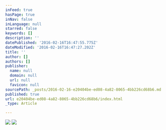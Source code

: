 ```yaml
---
inFeed: true
hasPage: true
inNav: false
inLanguage: null
starred: false
keywords: []
description: ''
datePublished: '2016-02-16T16:47:55.775Z'
dateModified: '2016-02-16T16:47:27.202Z'
title: ''
author: []
authors: []
publisher:
  name: null
  domain: null
  url: null
  favicon: null
sourcePath: _posts/2016-02-16-e20404be-ed08-4a82-8065-4bb226cd68b6.md
published: true
url: e20404be-ed08-4a82-8065-4bb226cd68b6/index.html
_type: Article

---
```

![](https://the-grid-user-content.s3-us-west-2.amazonaws.com/4c3205ca-9cd1-4c22-adeb-2b1287dfebba.jpg)
![](https://the-grid-user-content.s3-us-west-2.amazonaws.com/96af675a-9e0f-451a-9b53-b012592fbe84.jpg)